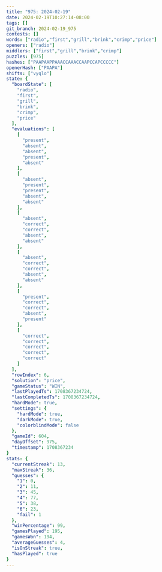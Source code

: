```yaml
---
title: "975: 2024-02-19"
date: 2024-02-19T10:27:14-08:00
tags: []
git_branch: 2024-02-19_975
contests: []
words: ["radio","first","grill","brink","crimp","price"]
openers: ["radio"]
middlers: ["first","grill","brink","crimp"]
puzzles: [975]
hashes: ["PAAPAAPPAAACCAAACCAAPCCAPCCCCC"]
openerHash: ["PAAPA"]
shifts: ["vyqlo"]
state: {
  "boardState": [
    "radio",
    "first",
    "grill",
    "brink",
    "crimp",
    "price"
  ],
  "evaluations": [
    [
      "present",
      "absent",
      "absent",
      "present",
      "absent"
    ],
    [
      "absent",
      "present",
      "present",
      "absent",
      "absent"
    ],
    [
      "absent",
      "correct",
      "correct",
      "absent",
      "absent"
    ],
    [
      "absent",
      "correct",
      "correct",
      "absent",
      "absent"
    ],
    [
      "present",
      "correct",
      "correct",
      "absent",
      "present"
    ],
    [
      "correct",
      "correct",
      "correct",
      "correct",
      "correct"
    ]
  ],
  "rowIndex": 6,
  "solution": "price",
  "gameStatus": "WIN",
  "lastPlayedTs": 1708367234724,
  "lastCompletedTs": 1708367234724,
  "hardMode": true,
  "settings": {
    "hardMode": true,
    "darkMode": true,
    "colorblindMode": false
  },
  "gameId": 604,
  "dayOffset": 975,
  "timestamp": 1708367234
}
stats: {
  "currentStreak": 13,
  "maxStreak": 36,
  "guesses": {
    "1": 0,
    "2": 11,
    "3": 45,
    "4": 77,
    "5": 38,
    "6": 23,
    "fail": 1
  },
  "winPercentage": 99,
  "gamesPlayed": 195,
  "gamesWon": 194,
  "averageGuesses": 4,
  "isOnStreak": true,
  "hasPlayed": true
}
---
```

<!-- more -->
